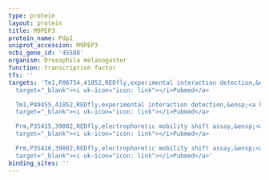```yaml
---
type: protein
layout: protein
title: M9PEP3
protein_name: Pdp1
uniprot_accession: M9PEP3
ncbi_gene_id: '45588'
organism: Drosophila melanogaster
function: transcription factor
tfs: ''
targets: 'Tm1,P06754,41852,REDfly,experimental interaction detection,&ensp;<a href="https://www.ncbi.nlm.nih.gov/pubmed/?term=9409684%5Buid%5D"
  target="_blank"><i uk-icon="icon: link"></i>Pubmed</a>

  Tm1,P49455,41852,REDfly,experimental interaction detection,&ensp;<a href="https://www.ncbi.nlm.nih.gov/pubmed/?term=9409684%5Buid%5D"
  target="_blank"><i uk-icon="icon: link"></i>Pubmed</a>

  Prm,P35415,39002,REDfly,electrophoretic mobility shift assay,&ensp;<a href="https://www.ncbi.nlm.nih.gov/pubmed/?term=15817225%5Buid%5D"
  target="_blank"><i uk-icon="icon: link"></i>Pubmed</a>

  Prm,P35416,39002,REDfly,electrophoretic mobility shift assay,&ensp;<a href="https://www.ncbi.nlm.nih.gov/pubmed/?term=15817225%5Buid%5D"
  target="_blank"><i uk-icon="icon: link"></i>Pubmed</a>'
binding_sites: ''
---
```

